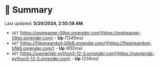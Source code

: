 # 📖 Summary
Last updated: **5/20/2024, 2:55:58 AM**

- `GET` [https://restreamer-09gx.onrender.com](https://restreamer-09gx.onrender.com) - **Up** (1345ms)
- `GET` [https://filestreambot-b5k6.onrender.com/](https://filestreambot-b5k6.onrender.com/) - **Up** (655ms)
- `GET` [https://jupyterlab-python3-12-3.onrender.com](https://jupyterlab-python3-12-3.onrender.com) - **Up** (234ms)
